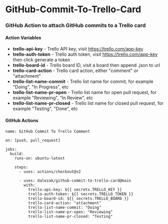 # GitHub-Commit-To-Trello-Card
### GitHub Action to attach GitHub commits to a Trello card

#### Action Variables
- **trello-api-key** - Trello API key, visit https://trello.com/app-key
- **trello-auth-token** - Trello auth token, visit https://trello.com/app-key then click generate a token
- **trello-board-id** - Trello board ID, visit a board then append .json to url
- **trello-card-action** - Trello card action, either "comment" or "attachment"
- **trello-list-name-commit** - Trello list name for commit, for example "Doing", "In Progress", etc
- **trello-list-name-pr-open** - Trello list name for open pull request, for example "Reviewing", "In Review", etc
- **trello-list-name-pr-closed** - Trello list name for closed pull request, for example "Testing", "Done", etc

#### GitHub Actions
```
name: GitHub Commit To Trello Comment

on: [push, pull_request]

jobs:
  build:
    runs-on: ubuntu-latest

    steps:
      - uses: actions/checkout@v2

      - uses: dalezak/github-commit-to-trello-card@main
        with:
          trello-api-key: ${{ secrets.TRELLO_KEY }}
          trello-auth-token: ${{ secrets.TRELLO_TOKEN }}
          trello-board-id: ${{ secrets.TRELLO_BOARD }}
          trello-card-action: "attachment"
          trello-list-name-commit: "Doing"
          trello-list-name-pr-open: "Reviewing"
          trello-list-name-pr-closed: "Testing"
```          
